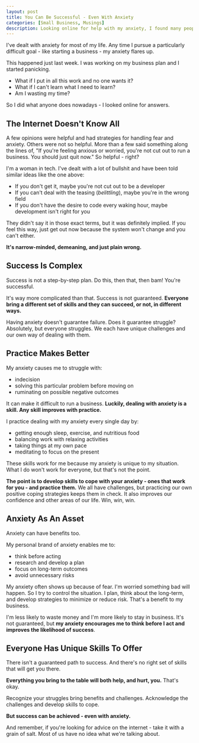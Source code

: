 ```yaml
---
layout: post
title: You Can Be Successful - Even With Anxiety
categories: [Small Business, Musings]
description: Looking online for help with my anxiety, I found many people suggesting I should just give up now. I couldn't be a business owner with anxiety. I'm calling bullshit and I think anyone can be successful in any role - even with anxiety.
---
```


I've dealt with anxiety for most of my life. Any time I pursue a particularly difficult goal - like starting a business - my anxiety flares up.

This happened just last week. I was working on my business plan and I started panicking. 

- What if I put in all this work and no one wants it?
- What if I can't learn what I need to learn?
- Am I wasting my time?

So I did what anyone does nowadays - I looked online for answers.

<!--more-->

## The Internet Doesn't Know All
A few opinions were helpful and had strategies for handling fear and anxiety. Others were not so helpful. More than a few said something along the lines of, "If you're feeling anxious or worried, you're not cut out to run a business. You should just quit now." So helpful - right?

I'm a woman in tech. I've dealt with a lot of bullshit and have been told similar ideas like the one above:

- If you don't get it, maybe you're not cut out to be a developer
- If you can't deal with the teasing (*belittling*), maybe you're in the wrong field
- If you don't have the desire to code every waking hour, maybe development isn't right for you

They didn't say it in those exact terms, but it was definitely implied. If you feel this way, just get out now because the system won't change and you can't either.

**It's narrow-minded, demeaning, and just plain wrong.**

## Success Is Complex

Success is not a step-by-step plan. Do this, then that, then bam! You're successful.

It's way more complicated than that. Success is not guaranteed. **Everyone bring a different set of skills and they can succeed, or not, in different ways.**

Having anxiety doesn't guarantee failure. Does it guarantee struggle? Absolutely, but everyone struggles. We each have unique challenges and our own way of dealing with them.

## Practice Makes Better

My anxiety causes me to struggle with:

- indecision
- solving this particular problem before moving on
- ruminating on possible negative outcomes

It can make it difficult to run a business. **Luckily, dealing with anxiety is a skill. Any skill improves with practice.**

I practice dealing with my anxiety every single day by:

- getting enough sleep, exercise, and nutritious food
- balancing work with relaxing activities
- taking things at my own pace
- meditating to focus on the present

These skills work for me because my anxiety is unique to my situation. What I do won't work for everyone, but that's not the point. 

**The point is to develop skills to cope with your anxiety - ones that work for you - and practice them.** We all have challenges, but practicing our own positive coping strategies keeps them in check. It also improves our confidence and other areas of our life. Win, win, win.

## Anxiety As An Asset

Anxiety can have benefits too. 

My personal brand of anxiety enables me to:

- think before acting
- research and develop a plan
- focus on long-term outcomes
- avoid unnecessary risks

My anxiety often shows up because of fear. I'm worried something bad will happen. So I try to control the situation. I plan, think about the long-term, and develop strategies to minimize or reduce risk. That's a benefit to my business.

I'm less likely to waste money and I'm more likely to stay in business. It's not guaranteed, but **my anxiety encourages me to think before I act and improves the likelihood of success**.

## Everyone Has Unique Skills To Offer

There isn't a guaranteed path to success. And there's no right set of skills that will get you there. 

**Everything you bring to the table will both help, and hurt, you.** That's okay.

Recognize your struggles bring benefits and challenges. Acknowledge the challenges and develop skills to cope. 

**But success can be achieved - even with anxiety.**

And remember, if you're looking for advice on the internet - take it with a grain of salt. Most of us have no idea what we're talking about.
